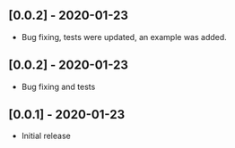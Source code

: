 ## [0.0.2] - 2020-01-23

* Bug fixing, tests were updated, an example was added.

## [0.0.2] - 2020-01-23

* Bug fixing and tests

## [0.0.1] - 2020-01-23

* Initial release
